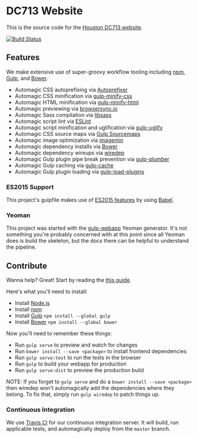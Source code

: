 # DC713 Website

This is the source code for the [Houston DC713 website](http://www.dc713.net).

[![Build Status](https://travis-ci.org/dc713/dc713-website.svg?branch=master)](https://travis-ci.org/dc713/dc713-website)

## Features

We make extensive use of super-groovy workflow tooling including [npm](https://www.npmjs.com/), [Gulp](http://gulpjs.com/), and [Bower](http://bower.io/).

* Automagic CSS autoprefixing via [Autoprefixer](https://github.com/postcss/autoprefixer-core)
* Automagic CSS minification via [gulp-minify-css](https://github.com/murphydanger/gulp-minify-css)
* Automagic HTML minification via [gulp-minify-html](https://github.com/murphydanger/gulp-minify-html)
* Automagic previewing via [browsersync.io](http://browsersync.io)
* Automagic Sass compilation via [libsass](http://libsass.org)
* Automagic script lint via [ESLint](http://eslint.org/)
* Automagic script minification and uglification via [gulp-uglify](https://github.com/terinjokes/gulp-uglify)
* Automagic CSS source maps via [Gulp Sourcemaps](https://github.com/floridoo/gulp-sourcemaps)
* Automagic image optimization via [imagemin](https://github.com/kevva/imagemin)
* Automagic dependency installs via [Bower](http://bower.io)
* Automagic dependency wireups via [wiredep](https://github.com/taptapship/wiredep)
* Automagic Gulp plugin pipe break prevention via [gulp-plumber](https://github.com/floatdrop/gulp-plumber)
* Automagic Gulp caching via [gulp-cache](https://github.com/jgable/gulp-cache)
* Automagic Gulp plugin loading via [gulp-load-plugins](https://github.com/jackfranklin/gulp-load-plugins)

### ES2015 Support

This project's gulpfile makes use of [ES2015 features](https://babeljs.io/docs/learn-es2015/) by using [Babel](https://babeljs.io).

### Yeoman

This project was started with the [gulp-webapp](https://github.com/yeoman/generator-gulp-webapp) Yeoman generator. It's not something you're probably concerned with at this point since all Yeoman does is build the skeleton, but the docs there can be helpful to understand the pipeline.

## Contribute

Wanna help? Great! Start by reading the [this guide](http://www.contribution-guide.org/).

Here's what you'll need to install:

- Install [Node.js](https://nodejs.org/en/)
- Install [npm](https://www.npmjs.com/)
- Install [Gulp](http://gulpjs.com/) `npm install --global gulp`
- Install [Bower](http://bower.io/) `npm install --global bower`

Now you'll need to remember these things:

- Run `gulp serve` to preview and watch for changes
- Run `bower install --save <package>` to install frontend dependencies
- Run `gulp serve:test` to run the tests in the browser
- Run `gulp` to build your webapp for production
- Run `gulp serve:dist` to preview the production build

NOTE: If you forget to `gulp serve` and do a `bower install --save <package>` then wiredep won't automagically add the dependencies where they belong. To fix that, simply run `gulp wiredep` to patch things up.

### Continuous Integration

We use [Travis CI](https://www.travis-ci.org) for our continuous integration server. It will build, run applicable tests, and automagically deploy from the `master` branch.
